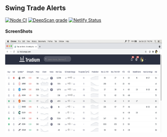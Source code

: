 ## Swing Trade Alerts

[![Node CI](https://github.com/tradium-app/swing-trade-alerts/actions/workflows/node.js.yml/badge.svg)](https://github.com/tradium-app/swing-trade-alerts/actions/workflows/node.js.yml)
[![DeepScan grade](https://deepscan.io/api/teams/5348/projects/17847/branches/423247/badge/grade.svg)](https://deepscan.io/dashboard#view=project&tid=5348&pid=17847&bid=423247)
[![Netlify Status](https://api.netlify.com/api/v1/badges/c44c2d2e-2414-4098-8cf0-c0fc9f9a7a50/deploy-status)](https://app.netlify.com/sites/swing-trade-alerts/deploys)

#### ScreenShots

<img src="public/home-page.png" height="300">
